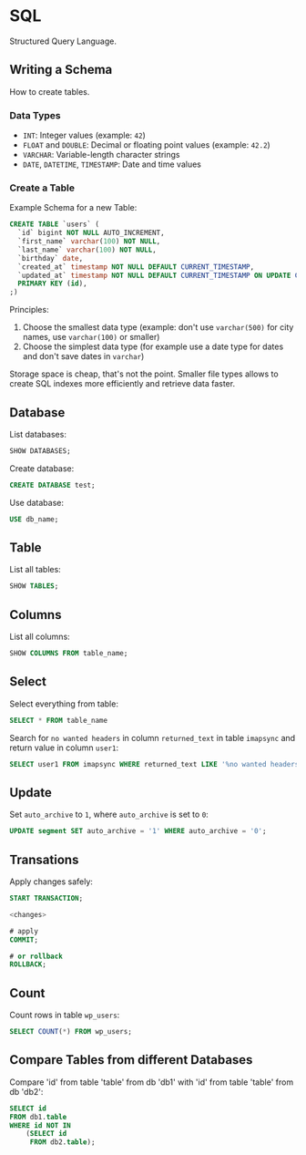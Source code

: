 # SQL

Structured Query Language.

## Writing a Schema

How to create tables.

### Data Types

* `INT`: Integer values (example: `42`)
* `FLOAT` and `DOUBLE`: Decimal or floating point values (example: `42.2`)
* `VARCHAR`: Variable-length character strings
* `DATE`, `DATETIME`, `TIMESTAMP`: Date and time values

### Create a Table

Example Schema for a new Table:

```sql
CREATE TABLE `users` (
  `id` bigint NOT NULL AUTO_INCREMENT,
  `first_name` varchar(100) NOT NULL,
  `last_name` varchar(100) NOT NULL,
  `birthday` date,
  `created_at` timestamp NOT NULL DEFAULT CURRENT_TIMESTAMP,
  `updated_at` timestamp NOT NULL DEFAULT CURRENT_TIMESTAMP ON UPDATE CURRENT_TIMESTAMP,
  PRIMARY KEY (id),
;)
```

Principles:

1. Choose the smallest data type (example: don't use `varchar(500)` for city names, use `varchar(100)` or smaller) 
2. Choose the simplest data type (for example use a date type for dates and don't save dates in `varchar`)

Storage space is cheap, that's not the point.
Smaller file types allows to create SQL indexes more efficiently and retrieve data faster.

## Database

List databases:

```sql
SHOW DATABASES;
```

Create database:

```sql
CREATE DATABASE test;
```

Use database:

```sql
USE db_name;
```

## Table

List all tables:

```sql
SHOW TABLES;
```

## Columns

List all columns:

```sql
SHOW COLUMNS FROM table_name;
```

## Select

Select everything from table:

```sql
SELECT * FROM table_name
```

Search for `no wanted headers` in column `returned_text` in table `imapsync` and return value in column `user1`:

```sql
SELECT user1 FROM imapsync WHERE returned_text LIKE '%no wanted headers%';
```

## Update

Set `auto_archive` to `1`, where `auto_archive` is set to `0`:

```sql
UPDATE segment SET auto_archive = '1' WHERE auto_archive = '0';
```

## Transations

Apply changes safely:

```sql
START TRANSACTION;

<changes>

# apply
COMMIT;

# or rollback
ROLLBACK;
```

## Count

Count rows in table `wp_users`:

```sql
SELECT COUNT(*) FROM wp_users;
```

## Compare Tables from different Databases

Compare 'id' from table 'table' from db 'db1' with 'id' from table 'table' from db 'db2':

```sql
SELECT id
FROM db1.table
WHERE id NOT IN
    (SELECT id
     FROM db2.table);
```
